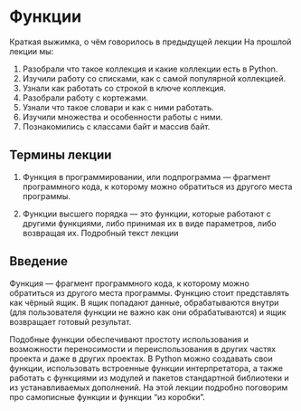# Функции
Краткая выжимка, о чём говорилось
в предыдущей лекции
На прошлой лекции мы:
1. Разобрали что такое коллекция и какие коллекции есть в Python.
2. Изучили работу со списками, как с самой популярной коллекцией.
3. Узнали как работать со строкой в ключе коллекция.
4. Разобрали работу с кортежами.
5. Узнали что такое словари и как с ними работать.
6. Изучили множества и особенности работы с ними.
7. Познакомились с классами байт и массив байт.
## Термины лекции

1. Функция в программировании, или подпрограмма — фрагмент
программного кода, к которому можно обратиться из другого места
программы.

2. Функции высшего порядка — это функции, которые работают с другими
функциями, либо принимая их в виде параметров, либо возвращая их.
Подробный текст лекции

## Введение

Функция — фрагмент программного кода, к которому можно обратиться из другого
места программы. Функцию стоит представлять как чёрный ящик. В ящик попадают
данные, обрабатываются внутри (для пользователя функции не важно как они
обрабатываются) и ящик возвращает готовый результат. 

Подобные функции обеспечивают простоту использования и возможности переносимости и
переиспользования в других частях проекта и даже в других проектах.
В Python можно создавать свои функции, использовать встроенные функции
интерпретатора, а также работать с функциями из модулей и пакетов стандартной
библиотеки и из устанавливаемых дополнений. На этой лекции подробно
поговорим про самописные функции и функции “из коробки”.
